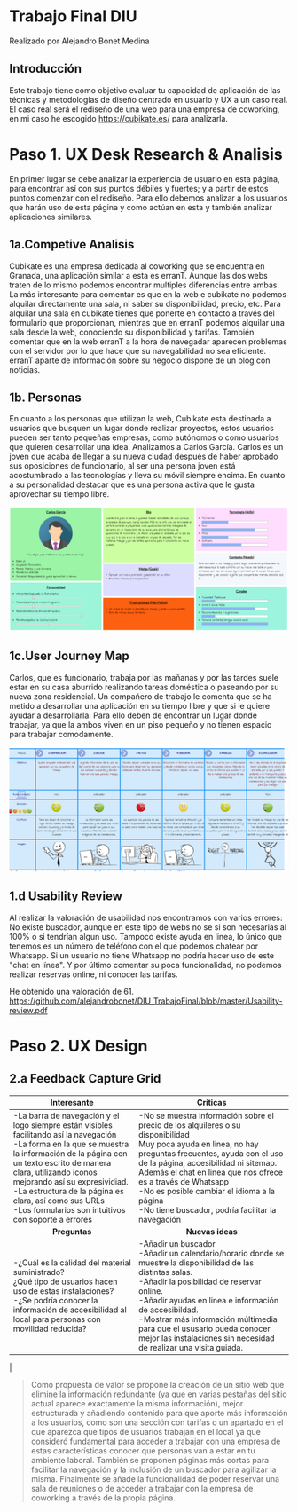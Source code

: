 # Trabajo Final DIU
Realizado por Alejandro Bonet Medina

Introducción
-
Este trabajo tiene como objetivo evaluar tu capacidad de aplicación de las técnicas y metodologías de diseño centrado en usuario y UX a un caso real. El caso real será el rediseño de una web para una empresa de coworking, en mi caso he escogido https://cubikate.es/ para analizarla.

# Paso 1. UX Desk Research & Analisis
En primer lugar se debe analizar la experiencia de usuario en esta página, para encontrar así con sus puntos débiles y fuertes; y a partir de estos puntos comenzar con el rediseño. Para ello debemos analizar a los usuarios que harán uso de esta página y como actúan en esta y también analizar aplicaciones similares.

1a.Competive Analisis
-
Cubikate es una empresa dedicada al coworking que se encuentra en Granada, una aplicación similar a esta es erranT. Aunque las dos webs traten de lo mismo podemos encontrar multiples diferencias entre ambas. La más interesante para comentar es que en la web e cubikate no podemos alquilar directamente una sala, ni saber su disponibilidad, precio, etc. Para alquilar una sala en cubikate tienes que ponerte en contacto a través del formulario que proporcionan, mientras que en erranT podemos alquilar una sala desde la web, conociendo su disponibilidad y tarifas. También comentar que en la web erranT a la hora de navegadar aparecen problemas con el servidor por lo que hace que su navegabilidad no sea eficiente. 
erranT aparte de información sobre su negocio dispone de un blog con noticias.

1b. Personas
-
En cuanto a los personas que utilizan la web, Cubikate esta destinada a usuarios que busquen un lugar donde realizar proyectos, estos usuarios  pueden ser tanto pequeñas empresas, como autónomos o como usuarios que quieren desarrollar una idea.
Analizamos a Carlos García. Carlos es un joven que acaba de llegar a su nueva ciudad después de haber aprobado sus oposiciones de funcionario, al ser una persona joven está acostumbrado a las tecnologías y lleva su móvil siempre encima. En cuanto a su personalidad destacar que es una persona activa que le gusta aprovechar su tiempo libre.

![Persona](IMG/1.png) 

1c.User Journey Map
-
Carlos, que es funcionario, trabaja por las mañanas y por las tardes suele estar en su casa aburrido realizando tareas doméstica o paseando por su nueva zona residencial. Un compañero de trabajo le comenta que se ha metido a desarrollar una aplicación en su tiempo libre y que si le quiere ayudar a desarrollarla. Para ello deben de encontrar un lugar donde trabajar, ya que la ambos viven en un piso pequeño y no tienen espacio para trabajar comodamente. 

![Historia](IMG/Historia.PNG) 

1.d Usability Review
-
Al realizar la valoración de usabilidad nos encontramos con varios errores:
No existe buscador, aunque en este tipo de webs no se si son necesarias al 100% o si tendrían algun uso.
Tampoco existe ayuda en linea, lo único que tenemos es un número de teléfono con el que podemos chatear por Whatsapp. Si un usuario no tiene Whatsapp no podría hacer uso  de este "chat en línea". 
Y por último comentar su poca funcionalidad, no podemos realizar reservas online, ni conocer las tarifas.

He obtenido una valoración de 61.
https://github.com/alejandrobonet/DIU_TrabajoFinal/blob/master/Usability-review.pdf


# Paso 2. UX Design
2.a Feedback Capture Grid
-
| **Interesante**<br>                                                                                                                                                                                                                                                    | **Críticas**<br>                                                                                                                                                                                                                                                                                                                                                 |
|-----|-----|
|  -La barra de navegación y el logo siempre están visibles facilitando así la navegación <br>-La forma en la que se muestra la información de la página con un texto escrito de manera clara, utilizando iconos mejorando así su expresividiad.<br>-La estructura de la página es clara, así como sus URLs<br>-Los formularios son intuitivos con soporte a errores |-No se muestra información sobre el precio de los alquileres o su disponibilidad<br>Muy poca ayuda en linea, no hay preguntas frecuentes, ayuda con el uso de la página, accesibilidad ni sitemap. Además el chat en linea que nos ofrece es a través de Whatsapp <br>-No es posible cambiar el idioma a la página<br> -No tiene buscador, podría facilitar la navegación                                                                   |
| <div align="center">**Preguntas**</div>                                                                                                                                                                                                                                 | <div align="center">**Nuevas ideas**</div>                                                                                                                                                                                                                                                                                                                       |
| -¿Cuál es la cálidad del material suministrado?<br>¿Qué tipo de usuarios hacen uso de estas instalaciones?<br>-¿Se podría conocer la información de accesibilidad al local para personas con movilidad reducida? |-Añadir un buscador <br>-Añadir un calendario/horario donde se muestre la disponibilidad de las distintas salas.<br>-Añadir la posibilidad de reservar online.<br>-Añadir ayudas en linea e información de accesibildad.<br>-Mostrar más información múltimedia para que el ususario pueda conocer mejor las instalaciones sin necesidad de realizar una visita guiada.
 |

 > Como propuesta de valor se propone la creación de un sitio web que elimine la información redundante (ya que en varias pestañas del sitio actual aparece exactamente la misma información), mejor estructurada y añadiendo contenido para que aporte más información a los usuarios, como son una sección con tarifas o un apartado en el que aparezca que tipos de usuarios trabajan en el local ya que consideró fundamental para acceder a trabajar con una empresa de estas características conocer que personas van a estar en tu ambiente laboral. También se proponen páginas más cortas para facilitar la navegación y la inclusión de un buscador para agilizar la misma. Finalmente se añade la funcionalidad de poder reservar una sala de reuniones o de acceder a trabajar con la empresa de coworking a través de la propia página.

<br>
